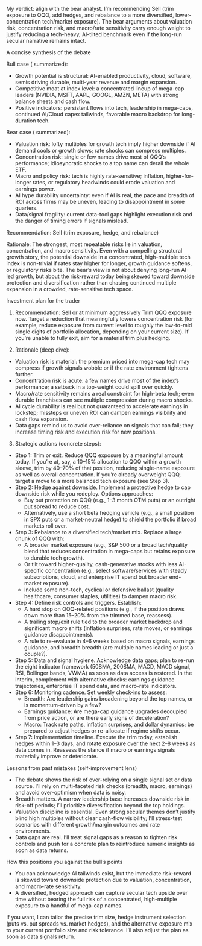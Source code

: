 My verdict: align with the bear analyst. I’m recommending Sell (trim exposure to QQQ, add hedges, and rebalance to a more diversified, lower-concentration tech/market exposure). The bear arguments about valuation risk, concentration risk, and macro/rate sensitivity carry enough weight to justify reducing a tech-heavy, AI-tilted benchmark even if the long-run secular narrative remains intact.

A concise synthesis of the debate

Bull case ( summarized):
- Growth potential is structural: AI-enabled productivity, cloud, software, semis driving durable, multi-year revenue and margin expansion.
- Competitive moat at index level: a concentrated lineup of mega-cap leaders (NVIDIA, MSFT, AAPL, GOOGL, AMZN, META) with strong balance sheets and cash flow.
- Positive indicators: persistent flows into tech, leadership in mega-caps, continued AI/Cloud capex tailwinds, favorable macro backdrop for long-duration tech.

Bear case ( summarized):
- Valuation risk: lofty multiples for growth tech imply higher downside if AI demand cools or growth slows; rate shocks can compress multiples.
- Concentration risk: single or few names drive most of QQQ’s performance; idiosyncratic shocks to a top name can derail the whole ETF.
- Macro and policy risk: tech is highly rate-sensitive; inflation, higher-for-longer rates, or regulatory headwinds could erode valuation and earnings power.
- AI hype durability uncertainty: even if AI is real, the pace and breadth of ROI across firms may be uneven, leading to disappointment in some quarters.
- Data/signal fragility: current data-tool gaps highlight execution risk and the danger of timing errors if signals mislead.

Recommendation: Sell (trim exposure, hedge, and rebalance)

Rationale: The strongest, most repeatable risks lie in valuation, concentration, and macro sensitivity. Even with a compelling structural growth story, the potential downside in a concentrated, high-multiple tech index is non-trivial if rates stay higher for longer, growth guidance softens, or regulatory risks bite. The bear’s view is not about denying long-run AI-led growth, but about the risk-reward today being skewed toward downside protection and diversification rather than chasing continued multiple expansion in a crowded, rate-sensitive tech space.

Investment plan for the trader

1) Recommendation: Sell or at minimum aggressively Trim QQQ exposure now. Target a reduction that meaningfully lowers concentration risk (for example, reduce exposure from current level to roughly the low-to-mid single digits of portfolio allocation, depending on your current size). If you’re unable to fully exit, aim for a material trim plus hedging.

2) Rationale (deep dive):
- Valuation risk is material: the premium priced into mega-cap tech may compress if growth signals wobble or if the rate environment tightens further.
- Concentration risk is acute: a few names drive most of the index’s performance; a setback in a top-weight could spill over quickly.
- Macro/rate sensitivity remains a real constraint for high-beta tech; even durable franchises can see multiple compression during macro shocks.
- AI cycle durability is real but not guaranteed to accelerate earnings in lockstep; missteps or uneven ROI can dampen earnings visibility and cash flow expansion.
- Data gaps remind us to avoid over-reliance on signals that can fail; they increase timing risk and execution risk for new positions.

3) Strategic actions (concrete steps):
- Step 1: Trim or exit. Reduce QQQ exposure by a meaningful amount today. If you’re at, say, a 10–15% allocation to QQQ within a growth sleeve, trim by 40–70% of that position, reducing single-name exposure as well as overall concentration. If you’re already overweight QQQ, target a move to a more balanced tech exposure (see Step 3).
- Step 2: Hedge against downside. Implement a protective hedge to cap downside risk while you redeploy. Options approaches:
  - Buy put protection on QQQ (e.g., 1–3 month OTM puts) or an outright put spread to reduce cost.
  - Alternatively, use a short beta hedging vehicle (e.g., a small position in SPX puts or a market-neutral hedge) to shield the portfolio if broad markets roll over.
- Step 3: Rebalance to a diversified tech/market mix. Replace a large chunk of QQQ with:
  - A broader market exposure (e.g., S&P 500 or a broad tech/quality blend that reduces concentration in mega-caps but retains exposure to durable tech growth).
  - Or tilt toward higher-quality, cash-generative stocks with less AI-specific concentration (e.g., select software/services with steady subscriptions, cloud, and enterprise IT spend but broader end-market exposure).
  - Include some non-tech, cyclical or defensive ballast (quality healthcare, consumer staples, utilities) to dampen macro risk.
- Step 4: Define risk controls and triggers. Establish:
  - A hard stop on QQQ-related positions (e.g., if the position draws down more than 15–20% from the trimmed base, reassess).
  - A trailing stop/exit rule tied to the broader market backdrop and significant macro shifts (inflation surprises, rate moves, or earnings guidance disappointments).
  - A rule to re-evaluate in 4–6 weeks based on macro signals, earnings guidance, and breadth breadth (are multiple names leading or just a couple?).
- Step 5: Data and signal hygiene. Acknowledge data gaps; plan to re-run the eight indicator framework (50SMA, 200SMA, MACD, MACD signal, RSI, Bollinger bands, VWMA) as soon as data access is restored. In the interim, complement with alternative checks: earnings guidance trajectories, enterprise IT spend data, and macro-rate indicators.
- Step 6: Monitoring cadence. Set weekly check-ins to assess:
  - Breadth: Are leadership gains broadening beyond the top names, or is momentum-driven by a few?
  - Earnings guidance: Are mega-cap guidance upgrades decoupled from price action, or are there early signs of deceleration?
  - Macro: Track rate paths, inflation surprises, and dollar dynamics; be prepared to adjust hedges or re-allocate if regime shifts occur.
- Step 7: Implementation timeline. Execute the trim today, establish hedges within 1–3 days, and rotate exposure over the next 2–8 weeks as data comes in. Reassess the stance if macro or earnings signals materially improve or deteriorate.

Lessons from past mistakes (self-improvement lens)
- The debate shows the risk of over-relying on a single signal set or data source. I’ll rely on multi-faceted risk checks (breadth, macro, earnings) and avoid over-optimism when data is noisy.
- Breadth matters. A narrow leadership base increases downside risk in risk-off periods; I’ll prioritize diversification beyond the top holdings.
- Valuation discipline is essential. Even strong secular themes don’t justify blind high multiples without clear cash-flow visibility; I’ll stress-test scenarios with different growth/margin outcomes and rate environments.
- Data gaps are real. I’ll treat signal gaps as a reason to tighten risk controls and push for a concrete plan to reintroduce numeric insights as soon as data returns.

How this positions you against the bull’s points
- You can acknowledge AI tailwinds exist, but the immediate risk-reward is skewed toward downside protection due to valuation, concentration, and macro-rate sensitivity.
- A diversified, hedged approach can capture secular tech upside over time without bearing the full risk of a concentrated, high-multiple exposure to a handful of mega-cap names.

If you want, I can tailor the precise trim size, hedge instrument selection (puts vs. put spreads vs. market hedges), and the alternative exposure mix to your current portfolio size and risk tolerance. I’ll also adjust the plan as soon as data signals return.